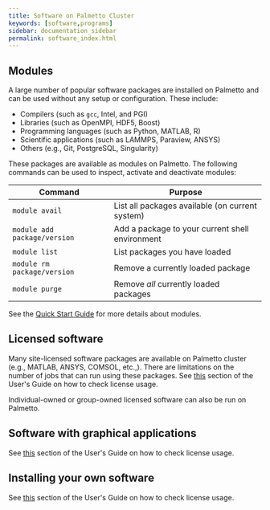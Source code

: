 ```yaml
---
title: Software on Palmetto Cluster
keywords: [software,programs]
sidebar: documentation_sidebar
permalink: software_index.html
---
```


## Modules

A large number of popular software packages
are installed on Palmetto and can be used without
any setup or configuration.
These include:

* Compilers (such as `gcc`, Intel, and PGI)
* Libraries (such as OpenMPI, HDF5, Boost)
* Programming languages (such as Python, MATLAB, R)
* Scientific applications (such as LAMMPS, Paraview, ANSYS)
* Others (e.g., Git, PostgreSQL, Singularity)

These packages are available as modules on Palmetto.
The following commands can be used to inspect, activate
and deactivate modules:

Command |   Purpose
--------|----------------------------------------------------------------------
`module avail` | List all packages available (on current system)
`module add package/version` | Add a package to your current shell environment
`module list` | List packages you have loaded
`module rm package/version` | Remove a currently loaded package
`module purge` | Remove *all* currently loaded packages

See the [Quick Start Guide]({{site.baseurl}}/userguide_quickstart.html)
for more details about modules.

## Licensed software

Many site-licensed software packages are available on Palmetto cluster
(e.g., MATLAB, ANSYS, COMSOL, etc.,).
There are limitations on the number of jobs that can run using these packages.
See [this]({{site.baseurl}}/userguide_howto_check_license_usage.html) section
of the User's Guide on how to check license usage.

Individual-owned or group-owned licensed software can also be run on Palmetto.

## Software with graphical applications

See [this]({{site.baseurl}}/userguide_howto_run_graphical_applications.html) section
of the User's Guide on how to check license usage.

## Installing your own software

See [this]({{site.baseurl}}/userguide_howto_install_software.html) section
of the User's Guide on how to check license usage.
